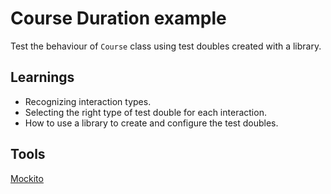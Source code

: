 # Course Duration example

Test the behaviour of `Course` class using test doubles created with a library.

## Learnings

* Recognizing interaction types.
* Selecting the right type of test double for each interaction.
* How to use a library to create and configure the test doubles.

## Tools

[Mockito](http://mockito.org/)
